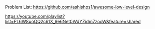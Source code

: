 Problem List: https://github.com/ashishps1/awesome-low-level-design

https://youtube.com/playlist?list=PL6W8uoQQ2c61X_9e6Net0WdYZidm7zooW&feature=shared